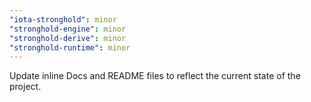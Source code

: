 ```yaml
---
"iota-stronghold": minor
"stronghold-engine": minor
"stronghold-derive": minor
"stronghold-runtime": minor
---
```


Update inline Docs and README files to reflect the current state of the project. 